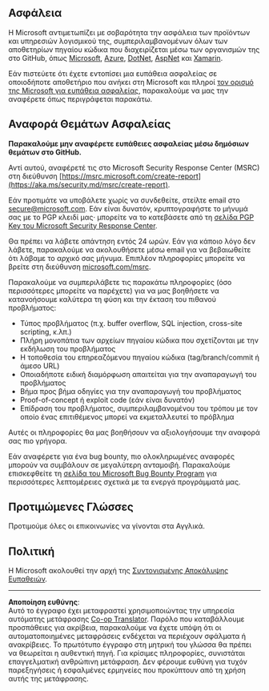 <!--
CO_OP_TRANSLATOR_METADATA:
{
  "original_hash": "57f14126c1c6add76b3aef3844dfe4e3",
  "translation_date": "2025-09-03T21:32:29+00:00",
  "source_file": "SECURITY.md",
  "language_code": "el"
}
-->
## Ασφάλεια

Η Microsoft αντιμετωπίζει με σοβαρότητα την ασφάλεια των προϊόντων και υπηρεσιών λογισμικού της, συμπεριλαμβανομένων όλων των αποθετηρίων πηγαίου κώδικα που διαχειρίζεται μέσω των οργανισμών της στο GitHub, όπως [Microsoft](https://github.com/Microsoft), [Azure](https://github.com/Azure), [DotNet](https://github.com/dotnet), [AspNet](https://github.com/aspnet) και [Xamarin](https://github.com/xamarin).

Εάν πιστεύετε ότι έχετε εντοπίσει μια ευπάθεια ασφαλείας σε οποιοδήποτε αποθετήριο που ανήκει στη Microsoft και πληροί [τον ορισμό της Microsoft για ευπάθεια ασφαλείας](https://aka.ms/security.md/definition), παρακαλούμε να μας την αναφέρετε όπως περιγράφεται παρακάτω.

## Αναφορά Θεμάτων Ασφαλείας

**Παρακαλούμε μην αναφέρετε ευπάθειες ασφαλείας μέσω δημόσιων θεμάτων στο GitHub.**

Αντί αυτού, αναφέρετέ τις στο Microsoft Security Response Center (MSRC) στη διεύθυνση [https://msrc.microsoft.com/create-report](https://aka.ms/security.md/msrc/create-report).

Εάν προτιμάτε να υποβάλετε χωρίς να συνδεθείτε, στείλτε email στο [secure@microsoft.com](mailto:secure@microsoft.com). Εάν είναι δυνατόν, κρυπτογραφήστε το μήνυμά σας με το PGP κλειδί μας· μπορείτε να το κατεβάσετε από τη [σελίδα PGP Key του Microsoft Security Response Center](https://aka.ms/security.md/msrc/pgp).

Θα πρέπει να λάβετε απάντηση εντός 24 ωρών. Εάν για κάποιο λόγο δεν λάβετε, παρακαλούμε να ακολουθήσετε μέσω email για να βεβαιωθείτε ότι λάβαμε το αρχικό σας μήνυμα. Επιπλέον πληροφορίες μπορείτε να βρείτε στη διεύθυνση [microsoft.com/msrc](https://www.microsoft.com/msrc).

Παρακαλούμε να συμπεριλάβετε τις παρακάτω πληροφορίες (όσο περισσότερες μπορείτε να παρέχετε) για να μας βοηθήσετε να κατανοήσουμε καλύτερα τη φύση και την έκταση του πιθανού προβλήματος:

  * Τύπος προβλήματος (π.χ. buffer overflow, SQL injection, cross-site scripting, κ.λπ.)
  * Πλήρη μονοπάτια των αρχείων πηγαίου κώδικα που σχετίζονται με την εκδήλωση του προβλήματος
  * Η τοποθεσία του επηρεαζόμενου πηγαίου κώδικα (tag/branch/commit ή άμεσο URL)
  * Οποιαδήποτε ειδική διαμόρφωση απαιτείται για την αναπαραγωγή του προβλήματος
  * Βήμα προς βήμα οδηγίες για την αναπαραγωγή του προβλήματος
  * Proof-of-concept ή exploit code (εάν είναι δυνατόν)
  * Επίδραση του προβλήματος, συμπεριλαμβανομένου του τρόπου με τον οποίο ένας επιτιθέμενος μπορεί να εκμεταλλευτεί το πρόβλημα

Αυτές οι πληροφορίες θα μας βοηθήσουν να αξιολογήσουμε την αναφορά σας πιο γρήγορα.

Εάν αναφέρετε για ένα bug bounty, πιο ολοκληρωμένες αναφορές μπορούν να συμβάλουν σε μεγαλύτερη ανταμοιβή. Παρακαλούμε επισκεφθείτε τη [σελίδα του Microsoft Bug Bounty Program](https://aka.ms/security.md/msrc/bounty) για περισσότερες λεπτομέρειες σχετικά με τα ενεργά προγράμματά μας.

## Προτιμώμενες Γλώσσες

Προτιμούμε όλες οι επικοινωνίες να γίνονται στα Αγγλικά.

## Πολιτική

Η Microsoft ακολουθεί την αρχή της [Συντονισμένης Αποκάλυψης Ευπαθειών](https://aka.ms/security.md/cvd).

---

**Αποποίηση ευθύνης**:  
Αυτό το έγγραφο έχει μεταφραστεί χρησιμοποιώντας την υπηρεσία αυτόματης μετάφρασης [Co-op Translator](https://github.com/Azure/co-op-translator). Παρόλο που καταβάλλουμε προσπάθειες για ακρίβεια, παρακαλούμε να έχετε υπόψη ότι οι αυτοματοποιημένες μεταφράσεις ενδέχεται να περιέχουν σφάλματα ή ανακρίβειες. Το πρωτότυπο έγγραφο στη μητρική του γλώσσα θα πρέπει να θεωρείται η αυθεντική πηγή. Για κρίσιμες πληροφορίες, συνιστάται επαγγελματική ανθρώπινη μετάφραση. Δεν φέρουμε ευθύνη για τυχόν παρεξηγήσεις ή εσφαλμένες ερμηνείες που προκύπτουν από τη χρήση αυτής της μετάφρασης.